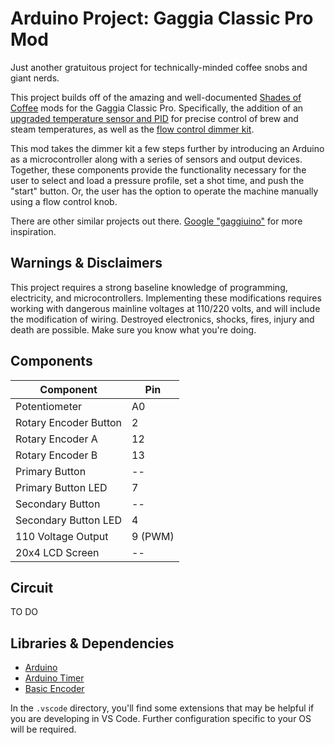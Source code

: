 # Arduino Project: Gaggia Classic Pro Mod

Just another gratuitous project for technically-minded coffee snobs and giant nerds.

This project builds off of the amazing and well-documented [Shades of Coffee](https://www.shadesofcoffee.co.uk/) mods for the Gaggia Classic Pro. Specifically, the addition of an [upgraded temperature sensor and PID](https://www.shadesofcoffee.co.uk/post-2018/gaggia-classic-pro2019-pid-kit---132din-single-display) for precise control of brew and steam temperatures, as well as the [flow control dimmer kit](https://www.shadesofcoffee.co.uk/post-2018/gaggia-classic---flow-control-dimmer-kit).

This mod takes the dimmer kit a few steps further by introducing an Arduino as a microcontroller along with a series of sensors and output devices. Together, these components provide the functionality necessary for the user to select and load a pressure profile, set a shot time, and push the "start" button. Or, the user has the option to operate the machine manually using a flow control knob.

There are other similar projects out there. [Google "gaggiuino"](https://www.google.com/search?rlz=1C5CHFA_enUS841US841&sxsrf=ALiCzsbGp50YCr51Wm168XTbH1bHXEwS2Q:1669829448061&q=gaggiuino&spell=1&sa=X&ved=2ahUKEwiw7di4t9b7AhU2FFkFHTD4DLwQBSgAegQIBRAB&biw=1902&bih=1373&dpr=1) for more inspiration.

## Warnings & Disclaimers

This project requires a strong baseline knowledge of programming, electricity, and microcontrollers. Implementing these modifications requires working with dangerous mainline voltages at 110/220 volts, and will include the modification of wiring. Destroyed electronics, shocks, fires, injury and death are possible. Make sure you know what you're doing.

## Components

| Component             | Pin     |
| --------------------- | ------- |
| Potentiometer         | A0      |
| Rotary Encoder Button | 2       |
| Rotary Encoder A      | 12      |
| Rotary Encoder B      | 13      |
| Primary Button        | --      |
| Primary Button LED    | 7       |
| Secondary Button      | --      |
| Secondary Button LED  | 4       |
| 110 Voltage Output    | 9 (PWM) |
| 20x4 LCD Screen       | --      |

## Circuit

TO DO

## Libraries & Dependencies

- [Arduino](https://docs.arduino.cc/)
- [Arduino Timer](https://www.arduinolibraries.info/libraries/arduino-timer)
- [Basic Encoder](https://www.arduinolibraries.info/libraries/basic-encoder)

In the `.vscode` directory, you'll find some extensions that may be helpful if you are developing in VS Code. Further configuration specific to your OS will be required.

